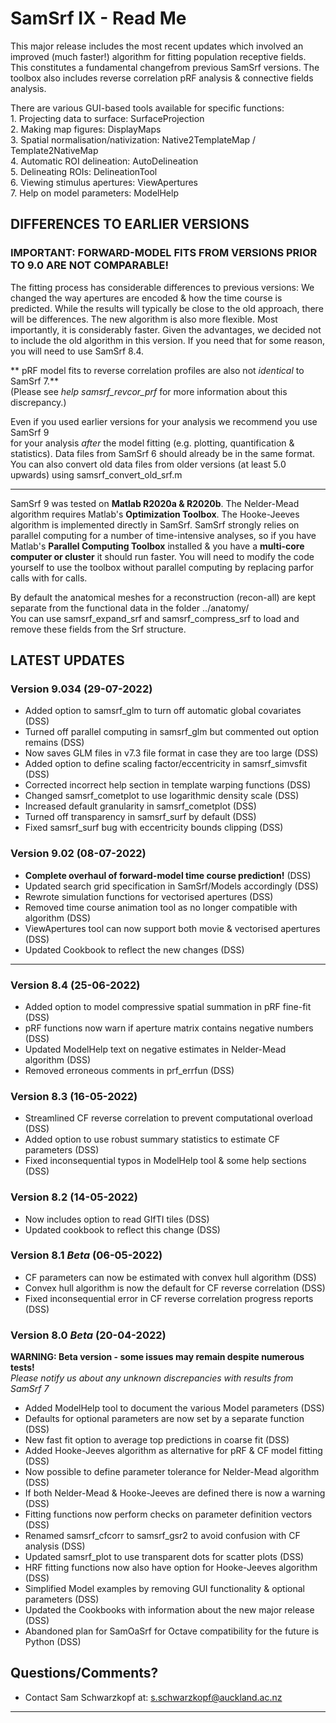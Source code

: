 # SamSrf IX - Read Me

This major release includes the most recent updates which involved an improved 
(much faster!) algorithm for fitting population receptive fields. This constitutes 
a fundamental changefrom previous SamSrf versions. The toolbox also includes 
reverse correlation pRF analysis & connective fields analysis. 

There are various GUI-based tools available for specific functions:  
    1. Projecting data to surface:              SurfaceProjection  
    2. Making map figures:                      DisplayMaps  
    3. Spatial normalisation/nativization:      Native2TemplateMap / Template2NativeMap  
	4. Automatic ROI delineation:               AutoDelineation  
    5. Delineating ROIs:                        DelineationTool  
    6. Viewing stimulus apertures:              ViewApertures  
	7. Help on model parameters:                ModelHelp  

## DIFFERENCES TO EARLIER VERSIONS

### IMPORTANT: FORWARD-MODEL FITS FROM VERSIONS PRIOR TO 9.0 ARE NOT COMPARABLE!  
The fitting process has considerable differences to previous versions: We changed 
the way apertures are encoded & how the time course is predicted. While the results
will typically be close to the old approach, there will be differences. The new algorithm
is also more flexible. Most importantly, it is considerably faster. Given the advantages,
we decided not to include the old algorithm in this version. If you need that for some
reason, you will need to use SamSrf 8.4.

** pRF model fits to reverse correlation profiles are also not *identical* to SamSrf 7.**  
(Please see *help samsrf_revcor_prf* for more information about this discrepancy.)  

Even if you used earlier versions for your analysis we recommend you use SamSrf 9  
for your analysis *after* the model fitting (e.g. plotting, quantification & statistics). 
Data files from SamSrf 6 should already be in the same format. You can also convert old 
data files from older versions (at least 5.0 upwards) using samsrf_convert_old_srf.m   

------

SamSrf 9 was tested on **Matlab R2020a & R2020b**. The Nelder-Mead algorithm requires 
Matlab's **Optimization Toolbox**. The Hooke-Jeeves algorithm is implemented directly 
in SamSrf. SamSrf strongly relies on parallel computing for a number of time-intensive 
analyses, so if you have Matlab's **Parallel Computing Toolbox** installed & you have a 
**multi-core computer or cluster** it should run faster. You will need to modify the 
code yourself to use the toolbox without parallel computing by replacing parfor calls 
with for calls.    
 
By default the anatomical meshes for a reconstruction (recon-all) are kept separate from 
the functional data in the folder ../anatomy/  
You can use samsrf_expand_srf and samsrf_compress_srf to load and remove these fields 
from the Srf structure.  

## LATEST UPDATES 

### Version 9.034 (29-07-2022)  
- Added option to samsrf_glm to turn off automatic global covariates (DSS)  
- Turned off parallel computing in samsrf_glm but commented out option remains (DSS)  
- Now saves GLM files in v7.3 file format in case they are too large (DSS)  
- Added option to define scaling factor/eccentricity in samsrf_simvsfit (DSS)  
- Corrected incorrect help section in template warping functions (DSS)  
- Changed samsrf_cometplot to use logarithmic density scale (DSS)  
- Increased default granularity in samsrf_cometplot (DSS)  
- Turned off transparency in samsrf_surf by default (DSS)  
- Fixed samsrf_surf bug with eccentricity bounds clipping (DSS)  

### Version 9.02 (08-07-2022)  
- **Complete overhaul of forward-model time course prediction!** (DSS)  
- Updated search grid specification in SamSrf/Models accordingly (DSS)  
- Rewrote simulation functions for vectorised apertures (DSS)  
- Removed time course animation tool as no longer compatible with algorithm (DSS)  
- ViewApertures tool can now support both movie & vectorised apertures (DSS)  
- Updated Cookbook to reflect the new changes (DSS)  

------

### Version 8.4 (25-06-2022)  
- Added option to model compressive spatial summation in pRF fine-fit (DSS)  
- pRF functions now warn if aperture matrix contains negative numbers (DSS)  
- Updated ModelHelp text on negative estimates in Nelder-Mead algorithm (DSS)  
- Removed erroneous comments in prf_errfun (DSS)  

### Version 8.3 (16-05-2022)  
- Streamlined CF reverse correlation to prevent computational overload (DSS)  
- Added option to use robust summary statistics to estimate CF parameters (DSS)  
- Fixed inconsequential typos in ModelHelp tool & some help sections (DSS)  

### Version 8.2 (14-05-2022)  
- Now includes option to read GIfTI tiles (DSS)  
- Updated cookbook to reflect this change (DSS)  

### Version 8.1 *Beta* (06-05-2022)  
- CF parameters can now be estimated with convex hull algorithm (DSS)  
- Convex hull algorithm is now the default for CF reverse correlation (DSS)  
- Fixed inconsequential error in CF reverse correlation progress reports (DSS)  

### Version 8.0 *Beta* (20-04-2022)  
**WARNING: Beta version - some issues may remain despite numerous tests!**  
*Please notify us about any unknown discrepancies with results from SamSrf 7*  
- Added ModelHelp tool to document the various Model parameters (DSS)  
- Defaults for optional parameters are now set by a separate function (DSS)  
- New fast fit option to average top predictions in coarse fit (DSS)  
- Added Hooke-Jeeves algorithm as alternative for pRF & CF model fitting (DSS)  
- Now possible to define parameter tolerance for Nelder-Mead algorithm (DSS)  
- If both Nelder-Mead & Hooke-Jeeves are defined there is now a warning (DSS)  
- Fitting functions now perform checks on parameter definition vectors (DSS)  
- Renamed samsrf_cfcorr to samsrf_gsr2 to avoid confusion with CF analysis (DSS)  
- Updated samsrf_plot to use transparent dots for scatter plots (DSS)  
- HRF fitting functions now also have option for Hooke-Jeeves algorithm (DSS)  
- Simplified Model examples by removing GUI functionality & optional parameters (DSS)  
- Updated the Cookbooks with information about the new major release (DSS)  
- Abandoned plan for SamOaSrf for Octave compatibility for the future is Python (DSS)  

## Questions/Comments?
* Contact Sam Schwarzkopf at: s.schwarzkopf@auckland.ac.nz

------
